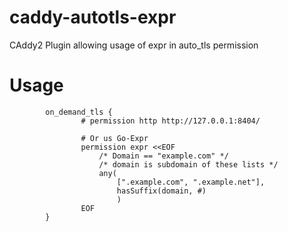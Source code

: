 # caddy-autotls-expr
CAddy2 Plugin allowing usage of expr in auto_tls permission

# Usage
```
        on_demand_tls {
                # permission http http://127.0.0.1:8404/ 

                # Or us Go-Expr
                permission expr <<EOF
                    /* Domain == "example.com" */
                    /* domain is subdomain of these lists */
                    any(
                        [".example.com", ".example.net"],
                        hasSuffix(domain, #)
                        )
                EOF
        }

```
